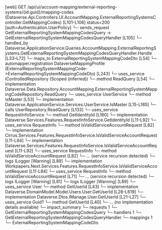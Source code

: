 [web] GET /api/ui/account-mapping/external-reporting-systems/{id:guid}/mapping-codes  (Dataverse.Api.Controllers.UI.AccountMapping.ExternalReportingSystemsController.GetMappingCodes)  [L101–L106] status=200 [auth=Authentication.UserPolicy]
  └─ sends_request GetExternalReportingSystemMappingCodesQuery -> GetExternalReportingSystemMappingCodesQueryHandler [L105]
    └─ handled_by Dataverse.ApplicationService.Queries.AccountMapping.ExternalReportingSystems.GetExternalReportingSystemMappingCodesQueryHandler.Handle [L33–L72]
      └─ maps_to ExternalReportingSystemMappingCodeDto [L54]
        └─ automapper.registration DataverseMappingProfile (ExternalReportingSystemMappingCode->ExternalReportingSystemMappingCodeDto) [L243]
      └─ uses_service IControlledRepository<ExternalReportingSystemMappingCode> (Scoped (inferred))
        └─ method ReadQuery [L54]
          └─ implementation Dataverse.Data.Repository.AccountMapping.ExternalReportingSystemMappingCodeRepository.ReadQuery
      └─ uses_service UserService
        └─ method IsMaster [L53]
          └─ implementation Dataverse.ApplicationService.Services.UserService.IsMaster [L15-L185]
            └─ calls UserRepository.ReadQuery [L133]
            └─ uses_service RequestInfoService
              └─ method GetIdentityId [L160]
                └─ implementation Dataverse.Services.Features.RequestInfoService.GetIdentityId [L11-L92]
                  └─ uses_service RequestInfo
                    └─ method IsValidServiceAccountRequest [L82]
                      └─ implementation Cirrus.Services.Features.RequestInfoService.IsValidServiceAccountRequest [L11-L84]
                      └─ implementation Dataverse.Services.Features.RequestInfoService.IsValidServiceAccountRequest [L11-L92]
                        └─ uses_service RequestInfo
                          └─ method IsValidServiceAccountRequest [L82]
                            └─ ... (service recursion detected)
                        └─ logs ILogger<IRequestInfoService> [Warning] [L89]
                      └─ implementation Workpapers.Next.Services.Features.RequestInfoService.IsValidServiceAccountRequest [L11-L84]
                        └─ uses_service RequestInfo
                          └─ method IsValidServiceAccountRequest [L71]
                            └─ ... (service recursion detected)
                        └─ logs ILogger<IRequestInfoService> [Warning] [L81]
                  └─ logs ILogger<IRequestInfoService> [Warning] [L89]
            └─ uses_service User
              └─ method GetUserId [L43]
                └─ implementation Dataverse.DomainModel.Model.Users.User.GetUserId [L28-L619]
                └─ implementation Dataverse.Dtos.IManage.User.GetUserId [L21-L27]
            └─ uses_service Guid?
              └─ method GetUserId [L40]
                └─ ... (no implementation details available)
  └─ impact_summary
    └─ requests 1
      └─ GetExternalReportingSystemMappingCodesQuery
    └─ handlers 1
      └─ GetExternalReportingSystemMappingCodesQueryHandler
    └─ mappings 1
      └─ ExternalReportingSystemMappingCodeDto

